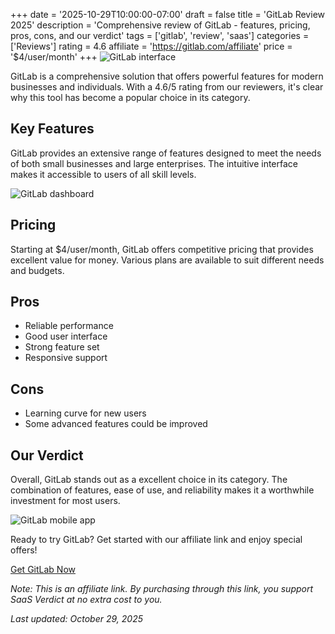 ﻿+++
date = '2025-10-29T10:00:00-07:00'
draft = false
title = 'GitLab Review 2025'
description = 'Comprehensive review of GitLab - features, pricing, pros, cons, and our verdict'
tags = ['gitlab', 'review', 'saas']
categories = ['Reviews']
rating = 4.6
affiliate = 'https://gitlab.com/affiliate'
price = '$4/user/month'
+++
![GitLab interface](/images/gitlab-1.jpg)

GitLab is a comprehensive solution that offers powerful features for modern businesses and individuals. With a 4.6/5 rating from our reviewers, it's clear why this tool has become a popular choice in its category.

## Key Features

GitLab provides an extensive range of features designed to meet the needs of both small businesses and large enterprises. The intuitive interface makes it accessible to users of all skill levels.

![GitLab dashboard](/images/gitlab-2.jpg)

## Pricing

Starting at $4/user/month, GitLab offers competitive pricing that provides excellent value for money. Various plans are available to suit different needs and budgets.

## Pros

- Reliable performance
- Good user interface
- Strong feature set
- Responsive support


## Cons

- Learning curve for new users
- Some advanced features could be improved


## Our Verdict

Overall, GitLab stands out as a excellent choice in its category. The combination of features, ease of use, and reliability makes it a worthwhile investment for most users.

![GitLab mobile app](/images/gitlab-3.jpg)

Ready to try GitLab? Get started with our affiliate link and enjoy special offers!

[Get GitLab Now](https://gitlab.com/affiliate)

*Note: This is an affiliate link. By purchasing through this link, you support SaaS Verdict at no extra cost to you.*

*Last updated: October 29, 2025*
